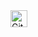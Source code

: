 <img alt="GitHub commit activity" src="https://img.shields.io/github/commit-activity/y/tamga05/Seafood_shop?style=flat-square" height="27">
